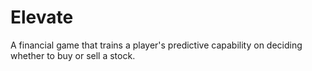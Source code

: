 # Elevate
A financial game that trains a player's predictive capability on deciding whether to buy or sell a stock.
